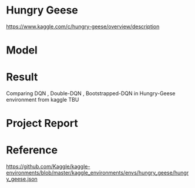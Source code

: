 # Hungry Geese
https://www.kaggle.com/c/hungry-geese/overview/description


# Model

# Result
Comparing DQN , Double-DQN , Bootstrapped-DQN in Hungry-Geese environment from kaggle
TBU

# Project Report

# Reference
https://github.com/Kaggle/kaggle-environments/blob/master/kaggle_environments/envs/hungry_geese/hungry_geese.json
